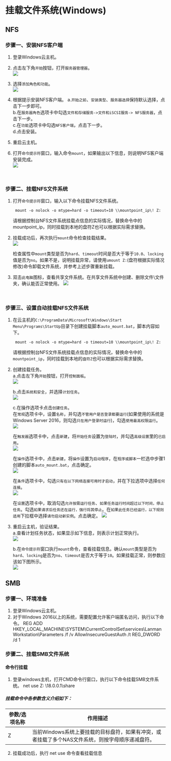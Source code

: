 
# 挂载文件系统(Windows)

## NFS

### 步骤一、安装NFS客户端  
1. 登录Windows云主机。
2. 点击左下角`开始`按钮，打开`服务器管理器`。  
    ![](/images/mount/windows_mount1.png)

3. 选择`添加角色和功能`。  
    ![](/images/mount/windows_mount2.png)

4. 根据提示安装NFS客户端。
    a.`开始之前`、`安装类型`、`服务器选择`保持默认选择，点击下一步即可。  
    b.在`服务器角色`选项卡中勾选`文件和存储服务->文件和iSCSI服务-> NFS服务器`，点击下一步。  
    c.在`功能`选项卡中勾选`NFS客户端`，点击下一步。  
    d.点击安装。  

5. 重启云主机。

6. 打开`命令提示符`窗口，输入命令`mount`，如果输出以下信息，则说明NFS客户端安装完成。  
    ![](/images/mount/windows_mount3.png)

<br/>

### 步骤二、挂载NFS文件系统  
1. 打开`命令提示符`窗口，输入以下命令挂载NFS文件系统。

        mount -o nolock -o mtype=hard -o timeout=10 \\mountpoint_ip\! Z:

    请根据控制台NFS文件系统挂载点信息的实际情况，替换命令中的mountpoint_ip，同时挂载到本地的盘符Z也可以根据实际需求替换。

2. 挂载成功后，再次执行`mount`命令检查挂载结果。  
    ![](/images/mount/windows_mount4.png)

    检查属性中`mount`类型是否为`hard`、`timeout`时间是否大于等于`10.0`、`locking`值是否为`no`。如果不是，说明挂载异常，请使用`umount Z:`(盘符根据实际情况修改)命令卸载文件系统，并参考上述步骤重新挂载。

3. 双击`此电脑`图标，查看共享文件系统。在共享文件系统中创建、删除文件\文件夹，确认能否正常使用。
    ![](/images/mount/windows_mount5.png)

<br/>

### 步骤三、设置自动挂载NFS文件系统  

1. 在云主机的`C:\ProgramData\Microsoft\Windows\Start Menu\Programs\StartUp`目录下创建挂载脚本`auto_mount.bat`，脚本内容如下。

        mount -o nolock -o mtype=hard -o timeout=10 \\mountpoint_ip\! Z:

    请根据控制台NFS文件系统挂载点信息的实际情况，替换命令中的`mountpoint_ip`，同时挂载到本地的`盘符Z`也可以根据实际需求替换。

2. 创建挂载任务。  
    a.点击左下角`开始`按钮，打开`控制面板`。  
    ![](/images/mount/windows_mount6.png)

    b.点击`系统和安全`，并选择`计划任务`。  
    ![](/images/mount/windows_mount7.png)

    c.在操作选项卡点击`创建任务`。  
    在`常规`选项卡中，设置`名称`，并勾选`不管用户是否登录都要运行`(如果使用的系统是Windows Server 2016，则勾选`只在用户登录时运行`)，勾选`使用最高权限运行`。 
    ![](/images/mount/windows_mount8.png)

    在`触发器`选项卡中，点击`新建`，将`开始任务`设置为`登陆时`，并勾选`高级设置`里的`已启用`。  
    ![](/images/mount/windows_mount9.png)

    在`操作`选项卡中，点击`新建`，将`操作`设置为`启动程序`，在`程序或脚本`一栏选中步骤1创建的脚本`auto_mount.bat`，点击确定。  
    ![](/images/mount/windows_mount10.png)

    在`条件`选项卡中，勾选`只有在以下网络连接可用时才启动`，并在下拉选项中选择`任何连接`。  
    ![](/images/mount/windows_mount11.png)

    在`设置`选项卡中，取消勾选`允许按需运行任务`、`如果任务运行时间超过以下时间，停止任务`。勾选`如果请求后任务还在运行，强行将其停止`。在`如果此任务已经运行，以下规则适用`下拉框中选择`请勿启动新实例`。点击确定。
    ![](/images/mount/windows_mount12.png)

3. 重启云主机，验证结果。  
     a.查看计划任务状态，如果显示如下信息，则表示计划正常执行。  
     ![](/images/mount/windows_mount13.png)

     b.在`命令提示符`窗口执行`mount`命令，查看挂载信息。确认`mount`类型是否为`hard`、`locking`是否为`no`、`timeout`是否大于等于`10`。如果挂载正常，则参数应该如下图所示。  
    ![](/images/mount/windows_mount14.png)

## SMB

### 步骤一、环境准备

1. 登录Windows云主机。
2. 对于Windows 2016以上的系统，需要配置允许客户端匿名访问，执行以下命令。
    REG ADD HKEY_LOCAL_MACHINE\SYSTEM\CurrentControlSet\services\LanmanWorkstation\Parameters /f /v AllowInsecureGuestAuth /t REG_DWORD /d 1

### 步骤二、挂载SMB文件系统
#### 命令行挂载

1. 登录windows主机，打开CMD命令行窗口，执行以下命令挂载SMB文件系统。
    net use Z: \\18.0.0.1\share

##### 挂载命令中各参数含义介绍如下：
|参数/选项名称          |作用描述     |
|---------|-----------------------------------------------------------------|
|Z	|当前Windows系统上要挂载的目标盘符，如果有冲突，或者挂载了多个NAS文件系统，则按字母顺序递减盘符。|

2. 挂载成功后，执行 net use 命令查看挂载信息

